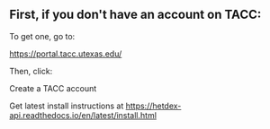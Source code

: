## First, if you don't have an account on TACC:

To get one, go to:

https://portal.tacc.utexas.edu/

Then, click:

Create a TACC account

Get latest install instructions at https://hetdex-api.readthedocs.io/en/latest/install.html

